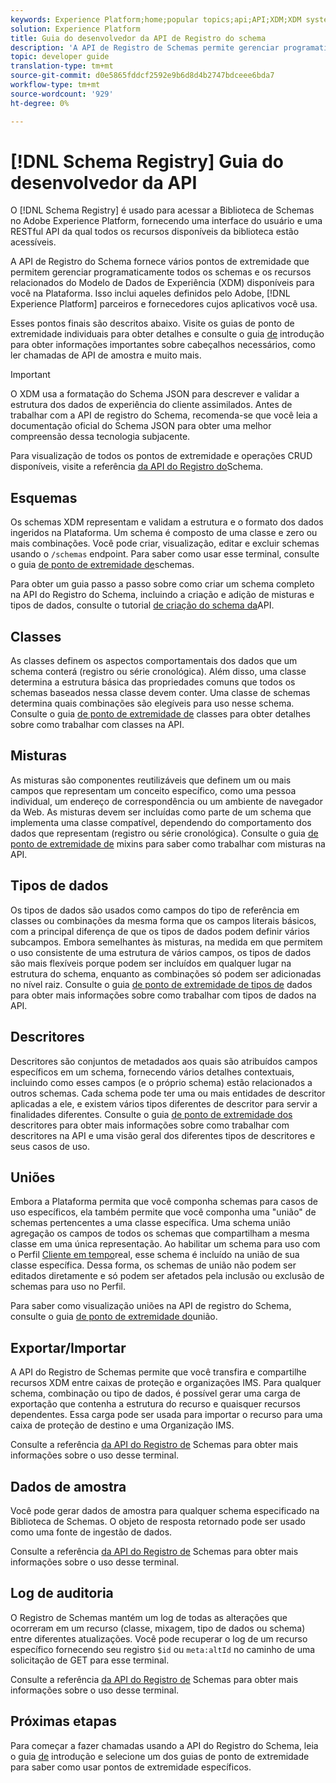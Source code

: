 ```yaml
---
keywords: Experience Platform;home;popular topics;api;API;XDM;XDM system;;experience data model;Experience data model;Experience Data Model;data model;Data Model;schema registry;Schema Registry;
solution: Experience Platform
title: Guia do desenvolvedor da API de Registro do schema
description: 'A API de Registro de Schemas permite gerenciar programaticamente todos os schemas e os recursos XDM relacionados disponíveis para você no Experience Platform. '
topic: developer guide
translation-type: tm+mt
source-git-commit: d0e5865fddcf2592e9b6d8d4b2747bdceee6bda7
workflow-type: tm+mt
source-wordcount: '929'
ht-degree: 0%

---
```



# [!DNL Schema Registry] Guia do desenvolvedor da API

O [!DNL Schema Registry] é usado para acessar a Biblioteca de Schemas no Adobe Experience Platform, fornecendo uma interface do usuário e uma RESTful API da qual todos os recursos disponíveis da biblioteca estão acessíveis.

A API de Registro do Schema fornece vários pontos de extremidade que permitem gerenciar programaticamente todos os schemas e os recursos relacionados do Modelo de Dados de Experiência (XDM) disponíveis para você na Plataforma. Isso inclui aqueles definidos pelo Adobe, [!DNL Experience Platform] parceiros e fornecedores cujos aplicativos você usa.

Esses pontos finais são descritos abaixo. Visite os guias de ponto de extremidade individuais para obter detalhes e consulte o guia [de](./getting-started.md) introdução para obter informações importantes sobre cabeçalhos necessários, como ler chamadas de API de amostra e muito mais.

>[!IMPORTANT]
>
>O XDM usa a formatação do Schema JSON para descrever e validar a estrutura dos dados de experiência do cliente assimilados. Antes de trabalhar com a API de registro do Schema, recomenda-se que você leia a documentação [](https://json-schema.org/) oficial do Schema JSON para obter uma melhor compreensão dessa tecnologia subjacente.

Para visualização de todos os pontos de extremidade e operações CRUD disponíveis, visite a referência [da API do Registro do](https://www.adobe.io/apis/experienceplatform/home/api-reference.html#!acpdr/swagger-specs/schema-registry.yaml)Schema.

## Esquemas

Os schemas XDM representam e validam a estrutura e o formato dos dados ingeridos na Plataforma. Um schema é composto de uma classe e zero ou mais combinações. Você pode criar, visualização, editar e excluir schemas usando o `/schemas` endpoint. Para saber como usar esse terminal, consulte o guia [de ponto de extremidade de](./schemas.md)schemas.

Para obter um guia passo a passo sobre como criar um schema completo na API do Registro do Schema, incluindo a criação e adição de misturas e tipos de dados, consulte o tutorial [de criação do schema da](../tutorials/create-schema-api.md)API.

## Classes

As classes definem os aspectos comportamentais dos dados que um schema conterá (registro ou série cronológica). Além disso, uma classe determina a estrutura básica das propriedades comuns que todos os schemas baseados nessa classe devem conter. Uma classe de schemas determina quais combinações são elegíveis para uso nesse schema. Consulte o guia [de ponto de extremidade de](./classes.md) classes para obter detalhes sobre como trabalhar com classes na API.

## Misturas

As misturas são componentes reutilizáveis que definem um ou mais campos que representam um conceito específico, como uma pessoa individual, um endereço de correspondência ou um ambiente de navegador da Web. As misturas devem ser incluídas como parte de um schema que implementa uma classe compatível, dependendo do comportamento dos dados que representam (registro ou série cronológica). Consulte o guia [de ponto de extremidade de](./mixins.md) mixins para saber como trabalhar com misturas na API.

## Tipos de dados

Os tipos de dados são usados como campos do tipo de referência em classes ou combinações da mesma forma que os campos literais básicos, com a principal diferença de que os tipos de dados podem definir vários subcampos. Embora semelhantes às misturas, na medida em que permitem o uso consistente de uma estrutura de vários campos, os tipos de dados são mais flexíveis porque podem ser incluídos em qualquer lugar na estrutura do schema, enquanto as combinações só podem ser adicionadas no nível raiz. Consulte o guia [de ponto de extremidade de tipos de](./data-types.md) dados para obter mais informações sobre como trabalhar com tipos de dados na API.

## Descritores

Descritores são conjuntos de metadados aos quais são atribuídos campos específicos em um schema, fornecendo vários detalhes contextuais, incluindo como esses campos (e o próprio schema) estão relacionados a outros schemas. Cada schema pode ter uma ou mais entidades de descritor aplicadas a ele, e existem vários tipos diferentes de descritor para servir a finalidades diferentes. Consulte o guia [de ponto de extremidade dos](./descriptors.md) descritores para obter mais informações sobre como trabalhar com descritores na API e uma visão geral dos diferentes tipos de descritores e seus casos de uso.

## Uniões

Embora a Plataforma permita que você componha schemas para casos de uso específicos, ela também permite que você componha uma &quot;união&quot; de schemas pertencentes a uma classe específica. Uma schema união agregação os campos de todos os schemas que compartilham a mesma classe em uma única representação. Ao habilitar um schema para uso com o Perfil [Cliente em tempo](../../profile/home.md)real, esse schema é incluído na união de sua classe específica. Dessa forma, os schemas de união não podem ser editados diretamente e só podem ser afetados pela inclusão ou exclusão de schemas para uso no Perfil.

Para saber como visualização uniões na API de registro do Schema, consulte o guia [de ponto de extremidade do](./unions.md)união.

## Exportar/Importar

A API do Registro de Schemas permite que você transfira e compartilhe recursos XDM entre caixas de proteção e organizações IMS. Para qualquer schema, combinação ou tipo de dados, é possível gerar uma carga de exportação que contenha a estrutura do recurso e quaisquer recursos dependentes. Essa carga pode ser usada para importar o recurso para uma caixa de proteção de destino e uma Organização IMS.

Consulte a referência [da API do Registro de](https://www.adobe.io/apis/experienceplatform/home/api-reference.html#!acpdr/swagger-specs/schema-registry.yaml) Schemas para obter mais informações sobre o uso desse terminal.

## Dados de amostra

Você pode gerar dados de amostra para qualquer schema especificado na Biblioteca de Schemas. O objeto de resposta retornado pode ser usado como uma fonte de ingestão de dados.

Consulte a referência [da API do Registro de](https://www.adobe.io/apis/experienceplatform/home/api-reference.html#!acpdr/swagger-specs/schema-registry.yaml) Schemas para obter mais informações sobre o uso desse terminal.

## Log de auditoria

O Registro de Schemas mantém um log de todas as alterações que ocorreram em um recurso (classe, mixagem, tipo de dados ou schema) entre diferentes atualizações. Você pode recuperar o log de um recurso específico fornecendo seu registro `$id` ou `meta:altId` no caminho de uma solicitação de GET para esse terminal.

Consulte a referência [da API do Registro de](https://www.adobe.io/apis/experienceplatform/home/api-reference.html#!acpdr/swagger-specs/schema-registry.yaml) Schemas para obter mais informações sobre o uso desse terminal.

## Próximas etapas

Para começar a fazer chamadas usando a API do Registro do Schema, leia o guia [de](./getting-started.md) introdução e selecione um dos guias de ponto de extremidade para saber como usar pontos de extremidade específicos.